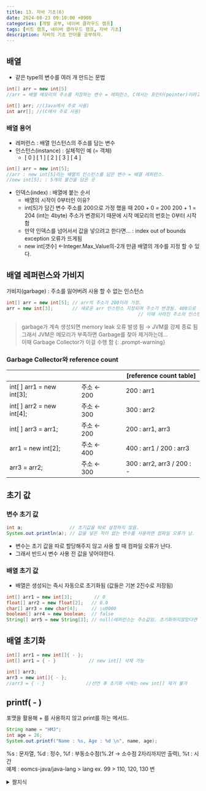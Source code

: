 ```yaml
---
title: 13. 자바 기초(6)
date: 2024-08-23 09:10:00 +0900
categories: [개발 공부, 네이버 클라우드 캠프]
tags: [비트 캠프, 네이버 클라우드 캠프, 자바 기초] 
description: 자바의 기초 언어를 공부하자.
---
```


## 배열

- 같은 type의 변수를 여러 개 만드는 문법

```java
int[] arr = new int[5]
//arr = 배열 메모리의 주소를 저장하는 변수 = 레퍼런스, C에서는 포인터(pointer)이라고 한다.

int[] arr; //(Java에서 주로 사용)
int arr[]; //(C에서 주로 사용)
```

### 배열 용어

- 레퍼런스 : 배열 인스턴스의 주소를 담는 변수
- 인스턴스(instance) : 실체적인 예 (= 객체)
    - [ 0 ] [ 1 ] [ 2 ] [ 3 ] [ 4 ]

```java
int[] arr = new int[5];
//arr : new int[5]라는 배열의 인스턴스를 담은 변수 = 배열 레퍼런스.
//new int[5]; : 5개의 물건을 담은 곳
```

- 인덱스(index) : 배열에 붙는 순서
    - 배열의 시작이 0부터인 이유?
    - int[5]가 담긴 변수 주소를 200으로 가정 했을 때
    200 + 0 = 200
    200 + 1 = 204 (int는 4byte)
    주소가 변경되기 때문에 시작 메모리의 번호는 0부터 시작함
    - 만약 인덱스를 넘어서서 값을 넣으려고 한다면… : index out of bounds exception 오류가 뜨게됨
    - new int[갯수] ←Integer.Max_Value의-2개 만큼 배열의 개수를 지정 할 수 있다.

## 배열 레퍼런스와 가비지

가비지(garbage) : 주소를 잃어버려 사용 할 수 없는 인스턴스

```java
int[] arr = new int[5]; // arr의 주소가 200이라 가정.
arr = new int[3];       // 새로운 arr 인스턴스 지정되며 주소가 변경됨. 400으로 가정
												// 이때 사라진 주소의 인스턴스를 가비지(garbage)라고 함. 쓰레기 값.  
```

> garbage가 계속 생성되면 memory leak 오류 발생 됨 → JVM를 강제 종료 됨   
> 그래서 JVM은 메모리가 부족하면 Garbage를 찾아 제거하는데…   
> 이때 Garbage Collector가 이걸 수행 함
{: .prompt-warning}

### Garbage Collector와 reference count

|  |  |  | [reference count table] |
| --- | --- | --- | --- |
| int[ ] arr1 = new int[3]; | 주소 ← 200 |  | 200 : arr1 |
| int[ ] arr2 = new int[4]; | 주소 ← 300 |  | 300 : arr2 |
| int[ ] arr3 = arr1;  | 주소 ← 200 |  | 200 : arr1, arr3 |
| arr1 = new int[2];  | 주소 ← 400 |  | 400 : arr1 / 200 : arr3 |
| arr3 = arr2; | 주소 ← 300 |  | 300 : arr2, arr3 / 200 : - |

## 초기 값
### 변수 초기 값

```java
int a;                 // 초기값을 따로 설정하지 않음.
System.out.println(a); // 값을 넣은 적이 없는 변수를 사용하면 컴파일 오류가 남.
```

- 변수는 초기 값을 따로 할당해주지 않고 사용 할 때 컴파일 오류가 난다.
- 그래서 반드시 변수 사용 전 값을 넣어야한다.

### 배열 초기 값

- 배열은 생성되는 즉시 자동으로 초기화됨 (값들은 기본 2진수로 저장됨)

```java
int[] arr1 = new int[3];        // 0
float[] arr2 = new float[2];   // 0.0
char[] arr3 = new char[4];     // \u0000
boolean[] arr4 = new boolean;  // false
String[] arr5 = new String[3]; // null(레퍼런스는 주소값임. 초기화하지않았다면 null값을 가짐)
```

## 배열 초기화

```java
int[] arr1 = new int[]{ - };
int[] arr1 = { - }            // new int[] 삭제 가능

int[] arr3;
arr3 = new int[]{ - };
//arr3 = { - }               //선언 후 초기화 시에는 new int[] 제거 불가
```

## printf( - )

포맷을 활용해  + 를 사용하지 않고 print를 하는 메서드.

```java
String name = "HMJ";
int age = 26;
System.out.printf("Name : %s, Age : %d \n", name, age);
```

%s : 문자열, %d : 정수, %f : 부동소수점(%.2f → 소수점 2자리까지만 출력), %t : 시간   
예제 : eomcs-java/java-lang > lang ex. 99 > 110, 120, 130 번

<details>
<summary>짤지식</summary>

nextLine > 문자열 값을 불러올 뿐만이 아닌 받아온 입력을 버리는 데에도 사용된다.

</details>

